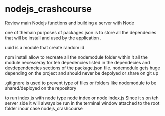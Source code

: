 # nodejs_crashcourse
Review main Nodejs functions and building a server with Node

one of themain purposes of packages.json is to store all the dependecies that will be install and used by the application . 

uuid is a module that create random id

npm install allow to recreate all the nodemodule folder within it all the module necesseray for teh depedencies listed in the dependecies and devdependencies sections of the package.json file. 
nodemodule gets huge depending on the project and should never be depolyed or share on git up

.gitignore is used to prevent type of files or folders like nodemodule to be shared/deployed on the repository

to run index.js with node type node index or node index.js
Since it s on teh server side it will always be run in the terminal window attached to the root folder inour case nodejs_crashcourse
